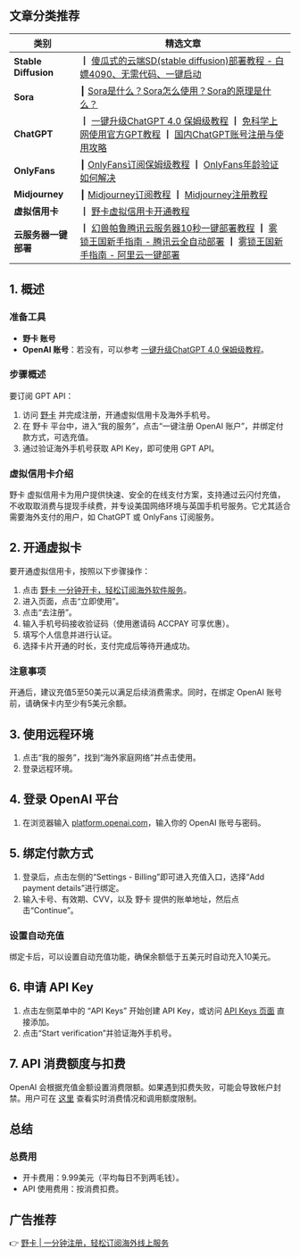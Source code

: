 ## 文章分类推荐

| 类别               | 精选文章                                                 |
|------------------|------------------------------------------------------|
| **Stable Diffusion** | ┃ [傻瓜式的云端SD(stable diffusion)部署教程 - 白嫖4090、无需代码、一键启动](https://bit.ly/bewildcard) |
| **Sora**           | ┃ [Sora是什么？Sora怎么使用？Sora的原理是什么？](https://bit.ly/bewildcard) |
| **ChatGPT**       | ┃ [一键升级ChatGPT 4.0 保姆级教程](https://bit.ly/bewildcard) ┃ [免科学上网使用官方GPT教程](https://bit.ly/bewildcard) ┃ [国内ChatGPT账号注册与使用攻略](https://bit.ly/bewildcard) |
| **OnlyFans**      | ┃ [OnlyFans订阅保姆级教程](https://bit.ly/bewildcard) ┃ [OnlyFans年龄验证如何解决](https://bit.ly/bewildcard) |
| **Midjourney**    | ┃ [Midjourney订阅教程](https://bit.ly/bewildcard) ┃ [Midjourney注册教程](https://bit.ly/bewildcard) |
| **虚拟信用卡**      | ┃ [野卡虚拟信用卡开通教程](https://bit.ly/bewildcard) |
| **云服务器一键部署** | ┃ [幻兽帕鲁腾讯云服务器10秒一键部署教程](https://bit.ly/bewildcard) ┃ [雾锁王国新手指南 - 腾讯云全自动部署](https://bit.ly/bewildcard) ┃ [雾锁王国新手指南 - 阿里云一键部署](https://bit.ly/bewildcard) |

## 1. 概述

### 准备工具

- **野卡 账号**
- **OpenAI 账号**：若没有，可以参考 [一键升级ChatGPT 4.0 保姆级教程](https://bit.ly/bewildcard)。

### 步骤概述

要订阅 GPT API：
1. 访问 [野卡](https://bit.ly/bewildcard) 并完成注册，开通虚拟信用卡及海外手机号。
2. 在 野卡 平台中，进入“我的服务”，点击“一键注册 OpenAI 账户”，并绑定付款方式，可选充值。
3. 通过验证海外手机号获取 API Key，即可使用 GPT API。

### 虚拟信用卡介绍

野卡 虚拟信用卡为用户提供快速、安全的在线支付方案，支持通过云闪付充值，不收取取消费与提现手续费，并专设美国网络环境与英国手机号服务。它尤其适合需要海外支付的用户，如 ChatGPT 或 OnlyFans 订阅服务。

## 2. 开通虚拟卡

要开通虚拟信用卡，按照以下步骤操作：

1. 点击 [野卡 一分钟开卡，轻松订阅海外软件服务](https://bit.ly/bewildcard)。
2. 进入页面，点击“立即使用”。
3. 点击“去注册”。
4. 输入手机号码接收验证码（使用邀请码 ACCPAY 可享优惠）。
5. 填写个人信息并进行认证。
6. 选择卡片开通的时长，支付完成后等待开通成功。

### 注意事项

开通后，建议充值5至50美元以满足后续消费需求。同时，在绑定 OpenAI 账号前，请确保卡内至少有5美元余额。

## 3. 使用远程环境

1. 点击“我的服务”，找到“海外家庭网络”并点击使用。
2. 登录远程环境。

## 4. 登录 OpenAI 平台

1. 在浏览器输入 [platform.openai.com](https://platform.openai.com)，输入你的 OpenAI 账号与密码。

## 5. 绑定付款方式

1. 登录后，点击左侧的“Settings - Billing”即可进入充值入口，选择“Add payment details”进行绑定。
2. 输入卡号、有效期、CVV，以及 野卡 提供的账单地址，然后点击“Continue”。

### 设置自动充值

绑定卡后，可以设置自动充值功能，确保余额低于五美元时自动充入10美元。

## 6. 申请 API Key

1. 点击左侧菜单中的 “API Keys” 开始创建 API Key，或访问 [API Keys 页面](https://platform.openai.com/api-keys) 直接添加。
2. 点击“Start verification”并验证海外手机号。

## 7. API 消费额度与扣费

OpenAI 会根据充值金额设置消费限额。如果遇到扣费失败，可能会导致帐户封禁。用户可在 [这里](https://platform.openai.com/usage) 查看实时消费情况和调用额度限制。

## 总结

### 总费用

- 开卡费用：9.99美元（平均每日不到两毛钱）。
- API 使用费用：按消费扣费。

## 广告推荐

👉 [野卡 | 一分钟注册，轻松订阅海外线上服务](https://bit.ly/bewildcard)